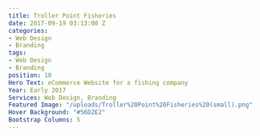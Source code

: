 ```yaml
---
title: Troller Point Fisheries
date: 2017-09-19 03:13:00 Z
categories:
- Web Design
- Branding
tags:
- Web Design
- Branding
position: 10
Hero Text: eCommerce Website for a fishing company
Year: Early 2017
Services: Web Design, Branding
Featured Image: "/uploads/Troller%20Point%20Fisheries%20(small).png"
Hover Background: "#56D2E2"
Bootstrap Columns: 5
---
```


